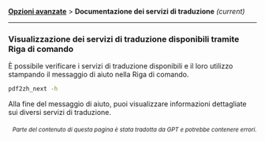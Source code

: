 [**Opzioni avanzate**](./introduction.md) > **Documentazione dei servizi di traduzione** _(current)_

---

### Visualizzazione dei servizi di traduzione disponibili tramite Riga di comando

È possibile verificare i servizi di traduzione disponibili e il loro utilizzo stampando il messaggio di aiuto nella Riga di comando.

```bash
pdf2zh_next -h
```

Alla fine del messaggio di aiuto, puoi visualizzare informazioni dettagliate sui diversi servizi di traduzione.

<div align="right"> 
<h6><small>Parte del contenuto di questa pagina è stata tradotta da GPT e potrebbe contenere errori.</small></h6>